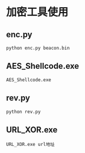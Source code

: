 # 加密工具使用
## enc.py
```Shell
python enc.py beacon.bin
```

## AES_Shellcode.exe
```Shell
AES_Shellcode.exe
```

## rev.py
```Shell
python rev.py
```

## URL_XOR.exe
```Shell
URL_XOR.exe url地址
```
